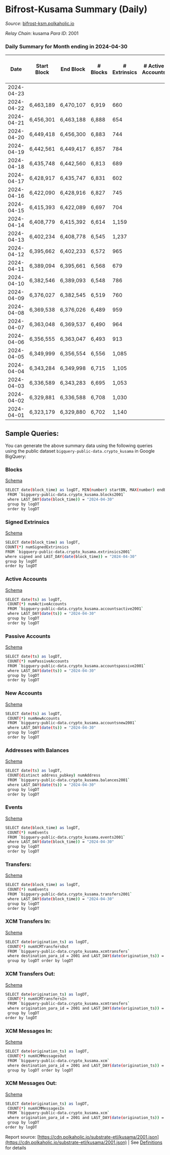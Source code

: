 # Bifrost-Kusama Summary (Daily)

_Source_: [bifrost-ksm.polkaholic.io](https://bifrost-ksm.polkaholic.io)

*Relay Chain*: kusama
*Para ID*: 2001



### Daily Summary for Month ending in 2024-04-30


| Date    | Start Block | End Block | # Blocks | # Extrinsics | # Active Accounts | # Passive Accounts | # New Accounts | # Addresses | # Events  | # Transfers ($USD) | # XCM Transfers In ($USD) | # XCM Transfers Out ($USD) | # XCM In | # XCM Out | Issues |
|---------|-------------|-----------|----------|--------------|-------------------|--------------------|----------------|-------------|-----------|--------------------|---------------------------|----------------------------|----------|-----------|--------|
| 2024-04-23 |  |  |  |  |  |  |  |  |  |   |   |   |  |  |  |
| 2024-04-22 | 6,463,189 | 6,470,107 | 6,919 | 660 |  |  |  |  | 43,373 | 11,457 ($124,991.34) |   |   |  |  |  |
| 2024-04-21 | 6,456,301 | 6,463,188 | 6,888 | 654 |  |  |  | 105,490 | 41,506 | 10,650 ($107,876.55) |   |   |  |  |  |
| 2024-04-20 | 6,449,418 | 6,456,300 | 6,883 | 744 |  |  |  |  | 44,477 | 11,807 ($219,536.52) |   |   |  |  |  |
| 2024-04-19 | 6,442,561 | 6,449,417 | 6,857 | 784 |  |  |  | 105,480 | 42,717 | 10,758 ($222,938.20) |   |   |  |  |  |
| 2024-04-18 | 6,435,748 | 6,442,560 | 6,813 | 689 |  |  |  |  | 43,526 | 11,519 ($91,370.12) |   |   |  |  |  |
| 2024-04-17 | 6,428,917 | 6,435,747 | 6,831 | 602 |  |  |  | 105,471 | 40,695 | 10,447 ($50,720.94) |   |   |  |  |  |
| 2024-04-16 | 6,422,090 | 6,428,916 | 6,827 | 745 |  |  |  | 105,465 | 42,470 | 10,520 ($87,041.52) |   |   |  |  |  |
| 2024-04-15 | 6,415,393 | 6,422,089 | 6,697 | 704 |  |  |  | 105,464 | 41,744 | 10,806 ($59,662.66) |   |   |  |  |  |
| 2024-04-14 | 6,408,779 | 6,415,392 | 6,614 | 1,159 |  |  |  | 105,454 | 46,677 | 11,599 ($187,080.02) |   |   |  |  |  |
| 2024-04-13 | 6,402,234 | 6,408,778 | 6,545 | 1,237 |  |  |  | 105,445 | 45,272 | 10,611 ($209,852.99) |   |   |  |  |  |
| 2024-04-12 | 6,395,662 | 6,402,233 | 6,572 | 965 |  |  |  | 105,439 | 43,433 | 10,735 ($437,040.71) |   |   |  |  |  |
| 2024-04-11 | 6,389,094 | 6,395,661 | 6,568 | 679 |  |  |  | 105,437 | 40,320 | 10,270 ($185,536.34) |   |   |  |  |  |
| 2024-04-10 | 6,382,546 | 6,389,093 | 6,548 | 786 |  |  |  | 105,426 | 41,474 | 10,552 ($181,275.85) |   |   |  |  |  |
| 2024-04-09 | 6,376,027 | 6,382,545 | 6,519 | 760 |  |  |  | 105,417 | 40,860 | 10,321 ($168,961.32) |   |   |  |  |  |
| 2024-04-08 | 6,369,538 | 6,376,026 | 6,489 | 959 |  |  |  | 105,410 | 41,918 | 10,413 ($64,149.93) |   |   |  |  |  |
| 2024-04-07 | 6,363,048 | 6,369,537 | 6,490 | 964 |  |  |  | 105,407 | 41,835 | 10,337 ($80,328.94) |   |   |  |  |  |
| 2024-04-06 | 6,356,555 | 6,363,047 | 6,493 | 913 |  |  |  | 105,392 | 41,140 | 10,257 ($391,414.56) |   |   |  |  |  |
| 2024-04-05 | 6,349,999 | 6,356,554 | 6,556 | 1,085 |  |  |  | 105,384 | 41,738 | 9,887 ($300,347.18) |   |   |  |  |  |
| 2024-04-04 | 6,343,284 | 6,349,998 | 6,715 | 1,105 |  |  |  | 105,376 | 45,972 | 11,662 ($662,913.49) |   |   |  |  |  |
| 2024-04-03 | 6,336,589 | 6,343,283 | 6,695 | 1,053 |  |  |  | 105,363 | 43,120 | 10,559 ($59,087.64) |   |   |  |  |  |
| 2024-04-02 | 6,329,881 | 6,336,588 | 6,708 | 1,030 |  |  |  | 105,376 | 43,353 | 10,560 ($100,465.79) |   |   |  |  |  |
| 2024-04-01 | 6,323,179 | 6,329,880 | 6,702 | 1,140 |  |  |  | 105,368 | 44,414 | 10,796 ($144,622.72) |   |   |  |  |  |

## Sample Queries:
You can generate the above summary data using the following queries using the public dataset `bigquery-public-data.crypto_kusama` in Google BigQuery:


### Blocks 

[Schema](https://github.com/colorfulnotion/substrate-etl/blob/main/schema/blocks.json)

```bash
SELECT date(block_time) as logDT, MIN(number) startBN, MAX(number) endBN, COUNT(*) numBlocks 
 FROM `bigquery-public-data.crypto_kusama.blocks2001`  
 where LAST_DAY(date(block_time)) = "2024-04-30" 
 group by logDT 
 order by logDT
```

### Signed Extrinsics 

[Schema](https://github.com/colorfulnotion/substrate-etl/blob/main/schema/extrinsics.json)

```bash
SELECT date(block_time) as logDT, 
COUNT(*) numSignedExtrinsics 
FROM `bigquery-public-data.crypto_kusama.extrinsics2001`  
where signed and LAST_DAY(date(block_time)) = "2024-04-30" 
group by logDT 
order by logDT
```

### Active Accounts 

[Schema](https://github.com/colorfulnotion/substrate-etl/blob/main/schema/accountsactive.json)

```bash
SELECT date(ts) as logDT, 
 COUNT(*) numActiveAccounts 
 FROM `bigquery-public-data.crypto_kusama.accountsactive2001` 
 where LAST_DAY(date(ts)) = "2024-04-30" 
 group by logDT 
 order by logDT
```

### Passive Accounts 

[Schema](https://github.com/colorfulnotion/substrate-etl/blob/main/schema/accountspassive.json)

```bash
SELECT date(ts) as logDT, 
 COUNT(*) numPassiveAccounts 
 FROM `bigquery-public-data.crypto_kusama.accountspassive2001` 
 where LAST_DAY(date(ts)) = "2024-04-30" 
 group by logDT 
 order by logDT
```

### New Accounts 

[Schema](https://github.com/colorfulnotion/substrate-etl/blob/main/schema/accountsnew.json)

```bash
SELECT date(ts) as logDT, 
 COUNT(*) numNewAccounts 
 FROM `bigquery-public-data.crypto_kusama.accountsnew2001` 
 where LAST_DAY(date(ts)) = "2024-04-30" 
 group by logDT
 order by logDT
```

### Addresses with Balances 

[Schema](https://github.com/colorfulnotion/substrate-etl/blob/main/schema/balances.json)

```bash
SELECT date(ts) as logDT,
 COUNT(distinct address_pubkey) numAddress 
 FROM `bigquery-public-data.crypto_kusama.balances2001` 
 where LAST_DAY(date(ts)) = "2024-04-30" 
 group by logDT 
 order by logDT
```

### Events 

[Schema](https://github.com/colorfulnotion/substrate-etl/blob/main/schema/events.json)

```bash
SELECT date(block_time) as logDT, 
 COUNT(*) numEvents 
 FROM `bigquery-public-data.crypto_kusama.events2001` 
 where LAST_DAY(date(block_time)) = "2024-04-30" 
 group by logDT 
 order by logDT
```

### Transfers:

[Schema](https://github.com/colorfulnotion/substrate-etl/blob/main/schema/transfers.json)

```bash
SELECT date(block_time) as logDT, 
 COUNT(*) numEvents 
 FROM `bigquery-public-data.crypto_kusama.transfers2001` 
 where LAST_DAY(date(block_time)) = "2024-04-30" 
 group by logDT 
 order by logDT
```

### XCM Transfers In: 

[Schema](https://github.com/colorfulnotion/substrate-etl/blob/main/schema/xcmtransfers.json)

```bash
SELECT date(origination_ts) as logDT, 
 COUNT(*) numXCMTransfersOut 
 FROM `bigquery-public-data.crypto_kusama.xcmtransfers` 
 where destination_para_id = 2001 and LAST_DAY(date(origination_ts)) = "2024-04-30" 
 group by logDT order by logDT
```

### XCM Transfers Out: 

[Schema](https://github.com/colorfulnotion/substrate-etl/blob/main/schema/xcmtransfers.json)

```bash
SELECT date(origination_ts) as logDT, 
 COUNT(*) numXCMTransfersIn 
 FROM `bigquery-public-data.crypto_kusama.xcmtransfers` 
 where origination_para_id = 2001 and LAST_DAY(date(origination_ts)) = "2024-04-30" 
 group by logDT 
order by logDT
```

### XCM Messages In: 

[Schema](https://github.com/colorfulnotion/substrate-etl/blob/main/schema/xcm.json)

```bash
SELECT date(origination_ts) as logDT, 
 COUNT(*) numXCMMessagesOut 
 FROM `bigquery-public-data.crypto_kusama.xcm` 
 where destination_para_id = 2001 and LAST_DAY(date(origination_ts)) = "2024-04-30" 
 group by logDT order by logDT
```

### XCM Messages Out: 

[Schema](https://github.com/colorfulnotion/substrate-etl/blob/main/schema/xcm.json)

```bash
SELECT date(origination_ts) as logDT, 
 COUNT(*) numXCMMessagesIn 
 FROM `bigquery-public-data.crypto_kusama.xcm` 
 where origination_para_id = 2001 and LAST_DAY(date(origination_ts)) = "2024-04-30" 
 group by logDT 
order by logDT
```


Report source: [https://cdn.polkaholic.io/substrate-etl/kusama/2001.json](https://cdn.polkaholic.io/substrate-etl/kusama/2001.json) | See [Definitions](/DEFINITIONS.md) for details
